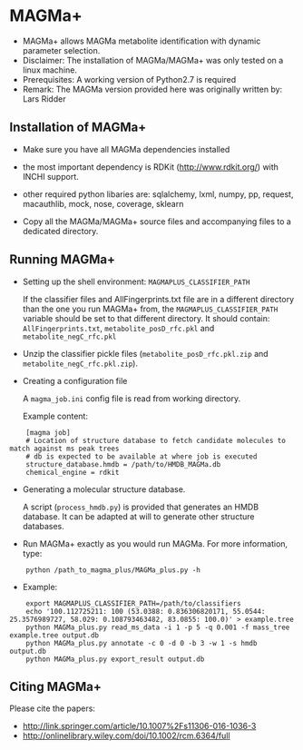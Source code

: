 MAGMa+
======

* MAGMa+ allows MAGMa metabolite identification with dynamic parameter selection.
* Disclaimer: The installation of MAGMa/MAGMa+ was only tested on a linux machine.
* Prerequisites: A working version of Python2.7 is required
* Remark: The MAGMa version provided here was originally written by: Lars Ridder

Installation of MAGMa+
----------------------

* Make sure you have all MAGMa dependencies installed
 * the most important dependency is RDKit (http://www.rdkit.org/) with INCHI support.
 * other required python libaries are: sqlalchemy, lxml, numpy, pp, request, macauthlib, mock, nose, coverage, sklearn

* Copy all the MAGMa/MAGMa+ source files and accompanying files to a dedicated directory.


Running MAGMa+
--------------

* Setting up the shell environment: `MAGMAPLUS_CLASSIFIER_PATH`

	If the classifier files and AllFingerprints.txt file are in a different directory than the one you run MAGMa+ from,
	the `MAGMAPLUS_CLASSIFIER_PATH` variable should be set to that different directory.
	It should contain: `AllFingerprints.txt`, `metabolite_posD_rfc.pkl` and `metabolite_negC_rfc.pkl`

* Unzip the classifier pickle files (`metabolite_posD_rfc.pkl.zip` and `metabolite_negC_rfc.pkl.zip`).

* Creating a configuration file

  A `magma_job.ini` config file is read from working directory.

  Example content:

```
	[magma job]
	# Location of structure database to fetch candidate molecules to match against ms peak trees
	# db is expected to be available at where job is executed
	structure_database.hmdb = /path/to/HMDB_MAGMa.db
	chemical_engine = rdkit
```

* Generating a molecular structure database.

  A script (`process_hmdb.py`) is provided that generates an HMDB database. It can be adapted at will to generate other structure databases.

* Run MAGMa+ exactly as you would run MAGMa. For more information, type:

```
	python /path_to_magma_plus/MAGMa_plus.py -h
```

* Example:

```
	export MAGMAPLUS_CLASSIFIER_PATH=/path/to/classifiers
	echo '100.112725211: 100 (53.0388: 0.836306820171, 55.0544: 25.3576989727, 58.029: 0.108793463482, 83.0855: 100.0)' > example.tree
	python MAGMa_plus.py read_ms_data -i 1 -p 5 -q 0.001 -f mass_tree example.tree output.db
	python MAGMa_plus.py annotate -c 0 -d 0 -b 3 -w 1 -s hmdb output.db
	python MAGMa_plus.py export_result output.db
```

Citing MAGMa+
-------------
Please cite the papers:
- http://link.springer.com/article/10.1007%2Fs11306-016-1036-3
- http://onlinelibrary.wiley.com/doi/10.1002/rcm.6364/full
